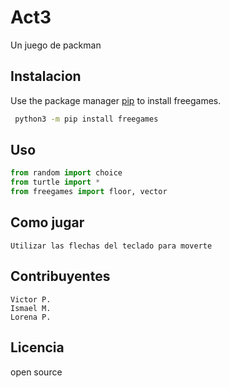 # Act3

Un juego de packman

## Instalacion

Use the package manager [pip](https://pip.pypa.io/en/stable/) to install freegames.

```bash
 python3 -m pip install freegames
```

## Uso

```python
from random import choice
from turtle import *
from freegames import floor, vector
```

## Como jugar
```
Utilizar las flechas del teclado para moverte
```
## Contribuyentes
```
Victor P.
Ismael M.
Lorena P.
```

## Licencia
open source
